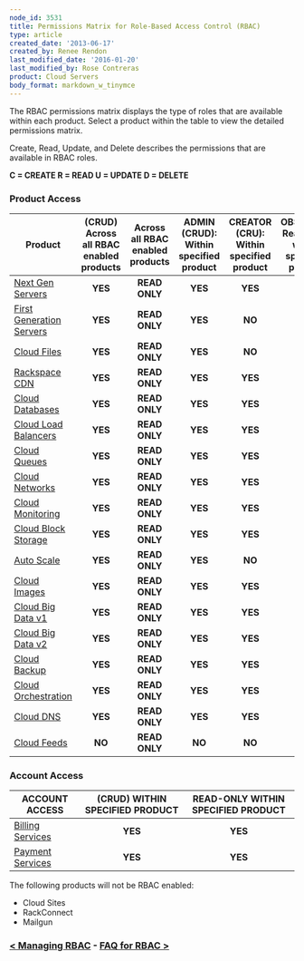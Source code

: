 ```yaml
---
node_id: 3531
title: Permissions Matrix for Role-Based Access Control (RBAC)
type: article
created_date: '2013-06-17'
created_by: Renee Rendon
last_modified_date: '2016-01-20'
last_modified_by: Rose Contreras
product: Cloud Servers
body_format: markdown_w_tinymce
---
```


The RBAC permissions matrix displays the type of roles that are available within each product. Select a product within the table to view the detailed permissions matrix.

Create, Read, Update, and Delete describes the permissions that are available in RBAC roles.

**C = CREATE     R = READ     U = UPDATE     D = DELETE**

### Product Access

Product | (CRUD) Across all RBAC enabled products | Across all RBAC enabled products | ADMIN (CRUD): Within specified product | CREATOR (CRU): Within specified product | OBSERVER: Read-only within specified product
------------------------- | :---: | :---: | :---: | :---: | :---:
[Next Gen Servers](/how-to/permissions-matrix-for-next-generation-cloud-servers) | **YES** | **READ ONLY** | **YES** | **YES** | **YES**
[First Generation Servers](/how-to/permissions-matrix-for-first-generation-cloud-servers) | **YES** | **READ ONLY** | **YES** | **NO** | **YES**
[Cloud Files](/how-to/permissions-matrix-for-cloud-files) | **YES** | **READ ONLY** | **YES** | **NO** | **YES**
[Rackspace CDN](/how-to/permission-matrix-for-rackspace-cdn)| **YES** | **READ ONLY** | **YES** | **YES** | **YES**
[Cloud Databases](/how-to/permissions-matrix-for-cloud-databases) | **YES** | **READ ONLY** | **YES** | **YES** | **YES**
[Cloud Load Balancers](/how-to/permissions-matrix-for-cloud-load-balancers) | **YES** | **READ ONLY** | **YES** | **YES** | **YES**
[Cloud Queues](/how-to/permissions-matrix-for-cloud-queues) | **YES** | **READ ONLY** | **YES** | **YES** | **YES**
[Cloud Networks](/how-to/permissions-matrix-for-cloud-networks) | **YES** | **READ ONLY** | **YES** | **YES** | **YES**
[Cloud Monitoring](/how-to/detailed-permissions-matrix-for-rackspace-monitoring) | **YES** | **READ ONLY** | **YES** | **YES** | **YES**
[Cloud Block Storage](/how-to/permissions-matrix-for-cloud-block-storage) | **YES** | **READ ONLY** | **YES** | **YES** | **YES**
[Auto Scale](/how-to/permissions-matrix-for-auto-scale) | **YES** | **READ ONLY** | **YES** | **NO** | **YES**
[Cloud Images](/how-to/detailed-permissions-matrix-for-cloud-images) | **YES** | **READ ONLY** | **YES** | **YES** | **YES**
[Cloud Big Data v1](/how-to/detailed-permissions-matrix-for-cloud-big-data) | **YES** | **READ ONLY** | **YES** | **YES** | **YES**
[Cloud Big Data v2](/how-to/detailed-permissions-matrix-for-cloud-big-data-v2) | **YES** | **READ ONLY** | **YES** | **YES** | **YES**
[Cloud Backup](https://admin.rackspace.com/knowledge_center/article/detailed-permissions-matrix-for-cloud-backup) | **YES** | **READ ONLY** | **YES** | **YES** | **YES**
[Cloud Orchestration](/how-to/permissions-matrix-for-cloud-orchestration) | **YES** | **READ ONLY** | **YES** | **YES** | **YES**
[Cloud DNS](/how-to/detailed-permissions-matrix-for-dns) | **YES** | **READ ONLY** | **YES** | **YES** | **YES**
[Cloud Feeds](/how-to/detailed-permissions-matrix-for-cloud-feeds)| **NO** | **READ ONLY** | **NO** | **NO** | **YES**

### Account Access

ACCOUNT ACCESS | (CRUD) WITHIN SPECIFIED PRODUCT | READ-ONLY WITHIN SPECIFIED PRODUCT
-------------- | :---: | :---:
[Billing Services](/how-to/detailed-permissions-matrix-for-billing-services) | **YES** | **YES**
[Payment Services](/how-to/detailed-permissions-matrix-for-billing-services) | **YES** | **YES**

The following products will not be RBAC enabled:

- Cloud Sites
- RackConnect
- Mailgun

### [&lt; Managing RBAC](/how-to/managing-role-based-access-control-rbac)    -    [FAQ for RBAC &gt;](/how-to/faq-role-based-access-control-rbac)
